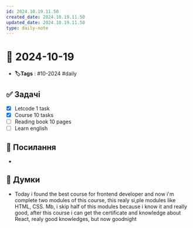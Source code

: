 ```yaml
---
id: 2024.10.19.11.50
created_date: 2024.10.19.11.50
updated_date: 2024.10.19.11.50
type: daily-note
---
```


# 📅 2024-10-19
- **🏷️Tags** : #10-2024 #daily 
## ✅ Задачі
- [x]  Letcode 1 task
- [x] Course 10 tasks
- [ ] Reading book 10 pages
- [ ] Learn english
## 🔗 Посилання
- 
## 🧠 Думки
- Today i found the best course for frontend developer and now i'm complete two modules of this course, this realy si,ple modules like HTML, CSS. Mb, i skip half of this modules because i know it and really good, after this course i can get the certificate and knowledge about React, realy good knowledges, but now goodnight